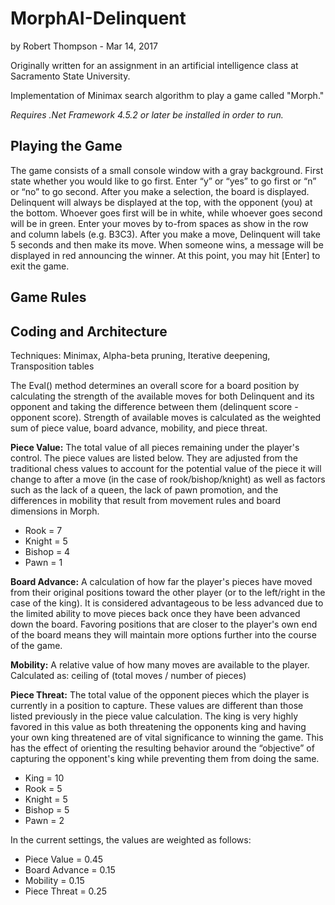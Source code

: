 # MorphAI-Delinquent

by Robert Thompson - Mar 14, 2017

Originally written for an assignment in an artificial intelligence class at Sacramento State University.

Implementation of Minimax search algorithm to play a game called "Morph."

*Requires .Net Framework 4.5.2 or later be installed in order to run.*

## Playing the Game
The game consists of a small console window with a gray background. First state whether you would like to go first. Enter “y” or “yes” to go first or “n” or “no” to go second. After you make a selection, the board is displayed. Delinquent will always be displayed at the top, with the opponent (you) at the bottom. Whoever goes first will be in white, while whoever goes second will be in green. Enter your moves by to-from spaces as show in the row and column labels (e.g. B3C3). After you make a move, Delinquent will take 5 seconds and then make its move. When someone wins, a message will be displayed in red announcing the winner. At this point, you may hit [Enter] to exit the game.

## Game Rules



## Coding and Architecture

Techniques: Minimax, Alpha-beta pruning, Iterative deepening, Transposition tables

The Eval() method determines an overall score for a board position by calculating the strength of the available moves for both Delinquent and its opponent and taking the difference between them (delinquent score - opponent score). Strength of available moves is calculated as the weighted sum of piece value, board advance, mobility, and piece threat.

**Piece Value:** The total value of all pieces remaining under the player's control. The piece values are listed below. They are adjusted from the traditional chess values to account for the potential value of the piece it will change to after a move (in the case of rook/bishop/knight) as well as factors such as the lack of a queen, the lack of pawn promotion, and the differences in mobility that result from movement rules and board dimensions in Morph.

* Rook = 7
* Knight = 5
* Bishop = 4
* Pawn = 1

**Board Advance:** A calculation of how far the player's pieces have moved from their original positions toward the other player (or to the left/right in the case of the king). It is considered advantageous to be less advanced due to the limited ability to move pieces back once they have been advanced down the board. Favoring positions that are closer to the player's own end of the board means they will maintain more options further into the course of the game.

**Mobility:** A relative value of how many moves are available to the player. Calculated as: ceiling of (total moves / number of pieces)
	
**Piece Threat:** The total value of the opponent pieces which the player is currently in a position to capture. These values are different than those listed previously in the piece value calculation. The king is very highly favored in this value as both threatening the opponents king and having your own king threatened are of vital significance to winning the game. This has the effect of orienting the resulting behavior around the “objective” of capturing the opponent's king while preventing them from doing the same.

* King = 10
* Rook = 5
* Knight = 5
* Bishop = 5
* Pawn = 2
	
In the current settings, the values are weighted as follows:

* Piece Value = 0.45
* Board Advance = 0.15
* Mobility = 0.15
* Piece Threat = 0.25
